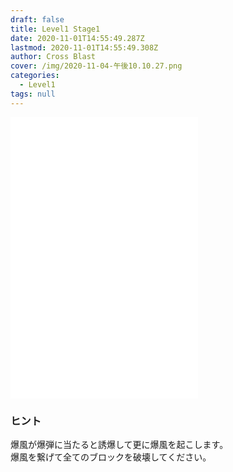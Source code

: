 ```yaml
---
draft: false
title: Level1 Stage1
date: 2020-11-01T14:55:49.287Z
lastmod: 2020-11-01T14:55:49.308Z
author: Cross Blast
cover: /img/2020-11-04-午後10.10.27.png
categories:
  - Level1
tags: null
---
```

<iframe id="wordsearch" style="height: 450px;" src="//wordsearch-components.pottiri.tech/#/blast/20201104220156884/ja" frameborder="0" scrolling="no" allowfullscreen=""></iframe>

### ヒント

爆風が爆弾に当たると誘爆して更に爆風を起こします。\
爆風を繋げて全てのブロックを破壊してください。